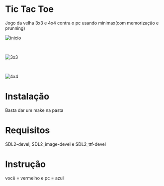 # Tic Tac Toe

Jogo da velha 3x3 e 4x4 contra o pc usando minimax(com memorização e prunning)

![inicio](https://github.com/ThiagoFBastos/tic_tae_toe/blob/main/data/start.png)

<br>

![3x3](https://github.com/ThiagoFBastos/tic_tae_toe/blob/main/data/3x3.png)

<br>

![4x4](https://github.com/ThiagoFBastos/tic_tae_toe/blob/main/data/4x4.png) <br>

# Instalação
Basta dar um make na pasta

# Requisitos
  SDL2-devel, SDL2_image-devel e SDL2_ttf-devel

# Instrução
  você = vermelho e pc = azul
